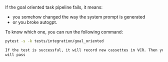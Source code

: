 If the goal oriented task pipeline fails, it means: 
- you somehow changed the way the system prompt is generated 
- or you broke autogpt.

To know which one, you can run the following command: 
```bash
pytest -s -k tests/integration/goal_oriented

If the test is successful, it will record new cassettes in VCR. Then you can just push these to your branch and the pipeline
will pass